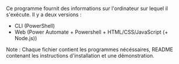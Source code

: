Ce programme fournit des informations sur l'ordinateur sur lequel il s'exécute.
Il y a deux versions :
  - CLI (PowerShell)
  - Web (Power Automate + Powershell + HTML/CSS/JavaScript (+ Node.js))

Note : Chaque fichier contient les programmes nécéssaires, README contenant les instructions d'installation et une démonstration.
